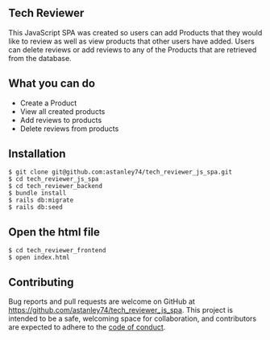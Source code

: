 ## Tech Reviewer

This JavaScript SPA was created so users can add Products that they would like to review as well as view products that other users have added. Users can delete reviews or add reviews to any of the Products that are retrieved from the database.

## What you can do

- Create a Product
- View all created products
- Add reviews to products
- Delete reviews from products

## Installation

    $ git clone git@github.com:astanley74/tech_reviewer_js_spa.git
    $ cd tech_reviewer_js_spa
    $ cd tech_reviewer_backend
    $ bundle install
    $ rails db:migrate
    $ rails db:seed

## Open the html file
    $ cd tech_reviewer_frontend
    $ open index.html

## Contributing

Bug reports and pull requests are welcome on GitHub at https://github.com/astanley74/tech_reviewer_js_spa. This project is intended to be a safe, welcoming space for collaboration, and contributors are expected to adhere to the [code of conduct](https://github.com/astanley74/tech_reviewer_js_spa/blob/master/CODE_OF_CONDUCT.md).